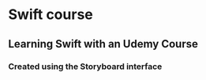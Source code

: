 # Swift course 
## Learning Swift with an Udemy Course
### Created using the Storyboard interface


